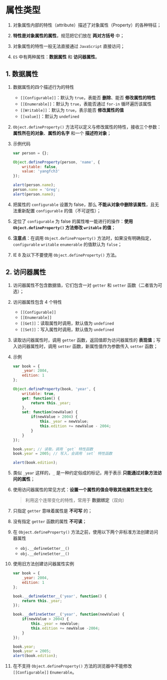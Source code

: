 # 属性类型
1. 对象属性内部的特性（attribute）描述了对象属性（Property）的各种特征；

2. **特性是对象属性的属性**，规范把它们放在 **两对方括号** 中；

3. 对象属性的特性一般无法直接通过 `JavaScript` 直接访问；

4. `ES` 中有两种属性：**数据属性** 和 **访问器属性**。

## 1. 数据属性
1. 数据属性的四个描述行为的特性
    * `[[Configurable]]`：默认为 `true`，表能否 **删除**、能否 **修改属性的特性**
    * `[[Enumerable]]`：默认为 `true`，表能否通过 `for-in` 循环遍历该属性
    * `[[Writable]]`：默认为 `true`，表示能否 **修改属性的值**
    * `[[value]]`：默认为 `undefined`

2. `Object.defineProperty()` 方法可以定义与修改属性的特性，接收三个参数：**属性所在的对象**、**属性的名字** 和一个 **描述符对象**；

3. 示例代码
    ```javascript
    var person = {};

    Object.defineProperty(person, 'name', {
        writable: false,
        value: 'yangfch3'
    });

    alert(person.name);
    person.name = 'Greg';
    alert(person.name);
    ```

4. 把属性的 `configurable` 设置为 false，那么 **不能从对象中删除该属性**，且无法重新配置 `configurable` 的值（不可逆性）；

5. 定位了 `configurable` 为 false 的属性唯一能进行的操作：**使用 `Object.defineProperty()` 方法修改 `writable` 的值**；

6. **注意点**：在调用 `Object.defineProperty()` 方法时，如果没有明确指定，`configurable` `writable` `enumerable` 的值默认为 `false`；

7. IE 8 及以下不要使用 `Object.defineProperty()` 方法。

## 2. 访问器属性
1. 访问器属性不包含数据值，它们包含一对 `getter` 和 `setter` 函数（二者皆为可选）；

2. 访问器属性包含 4 个特性
    * `[[Configurable]]`
    * `[[Enumerable]]`
    * `[[Get]]`：读取属性时调用，默认值为 `undefined`
    * `[[Set]]`：写入属性时调用，默认值为 `undefined`

3. 读取访问器属性时，调用 `getter` 函数，返回值即为访问器属性的 **表现值**；写入访问器属性时，调用 `setter` 函数，新属性值作为参数传入 `setter` 函数；

4. 示例
    ```javascript
    var book = {
        _year: 2004,
        edition: 1
    };

    Object.defineProperty(book, 'year', {
        writable: true,
        get: function() {
            return this._year;
        },
        set: function(newValue) {
            if(newValue > 2004) {
                this._year = newValue;
                this.edition += newValue - 2004;
            }
        }
    });

    book.year; // 读取，调用 `get` 特性函数
    book.year = 2005; // 写入，会调用 `set` 特性函数

    alert(book.edition);
    ```

5. 类似 `_year` 这样的，`_` 是一种约定俗成的标记，用于表示 **只能通过对象方法访问的属性**；

6. 使用访问器属性的常见方式：**设置一个属性的值会导致其他属性发生变化**
    > 利用这个连带变化的特性，常用于 **数据绑定**（双向）

7. 只指定 `getter` 意味着属性是 **不可写** 的；

8. 没有指定 `getter` 函数的属性 **不可读**；

9. 在 `Object.defineProperty()` 方法之前，使用以下两个非标准方法创建访问器属性
    * `obj.__defineGetter__()`
    * `obj.__defineSetter__()`

10. 使用旧方法创建访问器属性实例
    ```javascript
    var book = {
        _year: 2004,
        edition: 1
    };

    book.__defineGetter__('year', function() {
        return this._year;
    });

    book.__defineSetter__('year', function(newValue) {
        if(newValue > 2004) {
            this._year = newValue;
            this.edition += newValue -2004;
        }
    });

    book.year;
    book.year = 2005;
    alert(book.edition);
    ```

11. 在不支持 `Object.defineProperty()` 方法的浏览器中不能修改 `[[Configurable]]` `Enumerable`。
